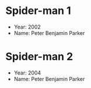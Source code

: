 # Spider-man 1
- Year: 2002
- Name: Peter Benjamin Parker

# Spider-man 2
- Year: 2004
- Name: Peter Benjamin Parker

